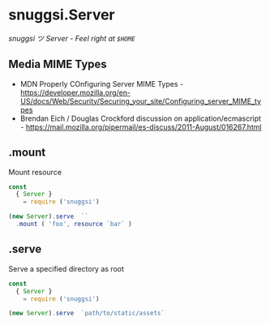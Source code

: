 # snuggsi.Server

_snuggsi ツ Server - Feel right at `$HOME`_


## Media MIME Types

  - MDN Properly COnfiguring Server MIME Types - https://developer.mozilla.org/en-US/docs/Web/Security/Securing_your_site/Configuring_server_MIME_types
  - Brendan Eich / Douglas Crockford discussion on application/ecmascript - https://mail.mozilla.org/pipermail/es-discuss/2011-August/016267.html

## .mount

Mount resource

```javascript
const
  { Server }
    = require ('snuggsi')

(new Server).serve  ``
  .mount ( 'foo', resource `bar` )
```

## .serve

Serve a specified directory as root

```javascript
const
  { Server }
    = require ('snuggsi')

(new Server).serve  `path/to/static/assets`
```
